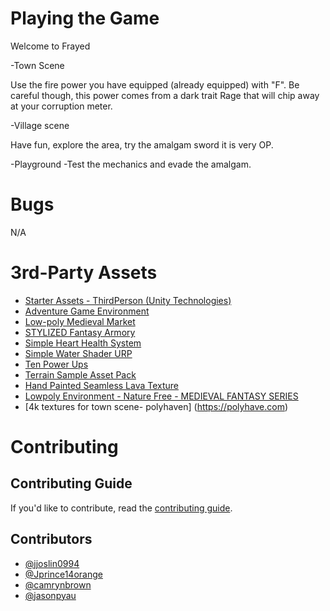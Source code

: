 # Playing the Game
Welcome to Frayed

-Town Scene

Use the fire power you have equipped (already equipped) with "F". Be careful though, this power comes from a dark trait Rage that will chip away at your corruption meter.


-Village scene

Have fun, explore the area, try the amalgam sword it is very OP.

-Playground
-Test the mechanics and evade the amalgam.

# Bugs
N/A

# 3rd-Party Assets
- [Starter Assets - ThirdPerson (Unity Technologies)](https://assetstore.unity.com/packages/essentials/starter-assets-thirdperson-updates-in-new-charactercontroller-pa-196526)
- [Adventure Game Environment](https://assetstore.unity.com/packages/3d/environments/sci-fi/adventure-game-environment-pack-urp-246189)  
- [Low-poly Medieval Market](https://assetstore.unity.com/packages/3d/environments/low-poly-medieval-market-262473)  
- [STYLIZED Fantasy Armory](https://assetstore.unity.com/packages/3d/environments/fantasy/stylized-fantasy-armory-low-poly-3d-art-249203)  
- [Simple Heart Health System](https://assetstore.unity.com/packages/tools/gui/simple-heart-health-system-120676)  
- [Simple Water Shader URP](https://assetstore.unity.com/packages/2d/textures-materials/water/simple-water-shader-urp-191449)  
- [Ten Power Ups](https://assetstore.unity.com/packages/3d/props/ten-power-ups-217666)  
- [Terrain Sample Asset Pack](https://assetstore.unity.com/packages/3d/environments/landscapes/terrain-sample-asset-pack-145808)  
- [Hand Painted Seamless Lava Texture](https://assetstore.unity.com/packages/2d/textures-materials/floors/hand-painted-seamless-lava-texture-158352)  
- [Lowpoly Environment - Nature Free - MEDIEVAL FANTASY SERIES](https://assetstore.unity.com/packages/3d/environments/lowpoly-environment-nature-free-medieval-fantasy-series-187052)
- [4k textures for town scene- polyhaven] (https://polyhave.com)

# Contributing
## Contributing Guide
If you'd like to contribute, read the [contributing guide](CONTRIBUTING.md).
## Contributors
- [@jjoslin0994](https://github.com/jjoslin0994)
- [@Jprince14orange](https://github.com/Jprince14orange)
- [@camrynbrown](https://github.com/camrynbrown)
- [@jasonpyau](https://github.com/jasonpyau)
